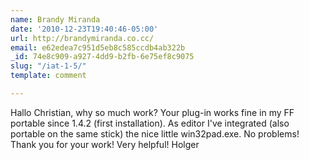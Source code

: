```yaml
---
name: Brandy Miranda
date: '2010-12-23T19:40:46-05:00'
url: http://brandymiranda.co.cc/
email: e62edea7c951d5eb8c585ccdb4ab322b
_id: 74e8c909-a927-4dd9-b2fb-6e75ef8c9075
slug: "/iat-1-5/"
template: comment

---
```


Hallo Christian, why so much work? Your plug-in works fine in my FF portable since 1.4.2 (first installation). As editor I've integrated (also portable on the same stick) the nice little win32pad.exe. No problems! Thank you for your work! Very helpful! Holger
